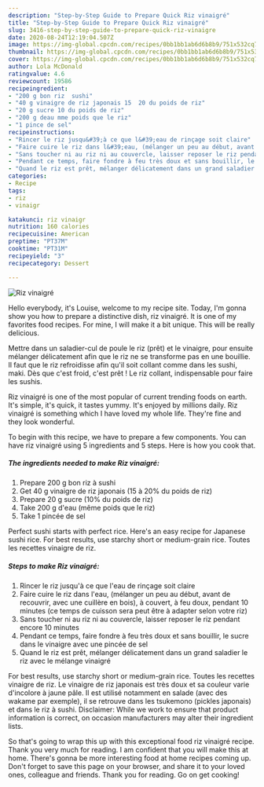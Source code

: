 ```yaml
---
description: "Step-by-Step Guide to Prepare Quick Riz vinaigré"
title: "Step-by-Step Guide to Prepare Quick Riz vinaigré"
slug: 3416-step-by-step-guide-to-prepare-quick-riz-vinaigre
date: 2020-08-24T12:19:04.507Z
image: https://img-global.cpcdn.com/recipes/0bb1bb1ab6d6b8b9/751x532cq70/riz-vinaigre-photo-principale-de-la-recette.jpg
thumbnail: https://img-global.cpcdn.com/recipes/0bb1bb1ab6d6b8b9/751x532cq70/riz-vinaigre-photo-principale-de-la-recette.jpg
cover: https://img-global.cpcdn.com/recipes/0bb1bb1ab6d6b8b9/751x532cq70/riz-vinaigre-photo-principale-de-la-recette.jpg
author: Lola McDonald
ratingvalue: 4.6
reviewcount: 19586
recipeingredient:
- "200 g bon riz  sushi"
- "40 g vinaigre de riz japonais 15  20 du poids de riz"
- "20 g sucre 10 du poids de riz"
- "200 g deau mme poids que le riz"
- "1 pince de sel"
recipeinstructions:
- "Rincer le riz jusqu&#39;à ce que l&#39;eau de rinçage soit claire"
- "Faire cuire le riz dans l&#39;eau, (mélanger un peu au début, avant de recouvrir, avec une cuillère en bois), à couvert, à feu doux, pendant 10 minutes (ce temps de cuisson sera peut être à adapter selon votre riz)"
- "Sans toucher ni au riz ni au couvercle, laisser reposer le riz pendant encore 10 minutes"
- "Pendant ce temps, faire fondre à feu très doux et sans bouillir, le sucre dans le vinaigre avec une pincée de sel"
- "Quand le riz est prêt, mélanger délicatement dans un grand saladier le riz avec le mélange vinaigré"
categories:
- Recipe
tags:
- riz
- vinaigr

katakunci: riz vinaigr 
nutrition: 160 calories
recipecuisine: American
preptime: "PT37M"
cooktime: "PT31M"
recipeyield: "3"
recipecategory: Dessert

---
```



![Riz vinaigré](https://img-global.cpcdn.com/recipes/0bb1bb1ab6d6b8b9/751x532cq70/riz-vinaigre-photo-principale-de-la-recette.jpg)

Hello everybody, it's Louise, welcome to my recipe site. Today, I'm gonna show you how to prepare a distinctive dish, riz vinaigré. It is one of my favorites food recipes. For mine, I will make it a bit unique. This will be really delicious.

Mettre dans un saladier-cul de poule le riz (prêt) et le vinaigre, pour ensuite mélanger délicatement afin que le riz ne se transforme pas en une bouillie. Il faut que le riz refroidisse afin qu&#39;il soit collant comme dans les sushi, maki. Dès que c&#39;est froid, c&#39;est prêt ! Le riz collant, indispensable pour faire les sushis.

Riz vinaigré is one of the most popular of current trending foods on earth. It's simple, it's quick, it tastes yummy. It's enjoyed by millions daily. Riz vinaigré is something which I have loved my whole life. They're fine and they look wonderful.


To begin with this recipe, we have to prepare a few components. You can have riz vinaigré using 5 ingredients and 5 steps. Here is how you cook that.

<!--inarticleads1-->

##### The ingredients needed to make Riz vinaigré:

1. Prepare 200 g bon riz à sushi
1. Get 40 g vinaigre de riz japonais (15 à 20% du poids de riz)
1. Prepare 20 g sucre (10% du poids de riz)
1. Take 200 g d&#39;eau (même poids que le riz)
1. Take 1 pincée de sel


Perfect sushi starts with perfect rice. Here&#39;s an easy recipe for Japanese sushi rice. For best results, use starchy short or medium-grain rice. Toutes les recettes vinaigre de riz. 

<!--inarticleads2-->

##### Steps to make Riz vinaigré:

1. Rincer le riz jusqu&#39;à ce que l&#39;eau de rinçage soit claire
1. Faire cuire le riz dans l&#39;eau, (mélanger un peu au début, avant de recouvrir, avec une cuillère en bois), à couvert, à feu doux, pendant 10 minutes (ce temps de cuisson sera peut être à adapter selon votre riz)
1. Sans toucher ni au riz ni au couvercle, laisser reposer le riz pendant encore 10 minutes
1. Pendant ce temps, faire fondre à feu très doux et sans bouillir, le sucre dans le vinaigre avec une pincée de sel
1. Quand le riz est prêt, mélanger délicatement dans un grand saladier le riz avec le mélange vinaigré


For best results, use starchy short or medium-grain rice. Toutes les recettes vinaigre de riz. Le vinaigre de riz japonais est très doux et sa couleur varie d&#39;incolore à jaune pâle. Il est utilisé notamment en salade (avec des wakame par exemple), il se retrouve dans les tsukemono (pickles japonais) et dans le riz à sushi. Disclaimer: While we work to ensure that product information is correct, on occasion manufacturers may alter their ingredient lists. 

So that's going to wrap this up with this exceptional food riz vinaigré recipe. Thank you very much for reading. I am confident that you will make this at home. There's gonna be more interesting food at home recipes coming up. Don't forget to save this page on your browser, and share it to your loved ones, colleague and friends. Thank you for reading. Go on get cooking!
